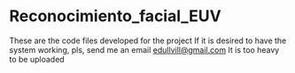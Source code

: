 # Reconocimiento_facial_EUV
These are the code files developed for the project
If it is desired to have the system working, pls, send me an email edullvill@gmail.com
It is too heavy to be uploaded

